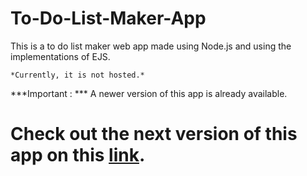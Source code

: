 # To-Do-List-Maker-App
This is a to do list maker web app made using Node.js and using the implementations of EJS. 

` *Currently, it is not hosted.* `

***Important : ***
A newer version of this app is already available.

# Check out the next version of this app on this [link](https://github.com/Anupam0401/To-Do-List-maker-app-v2).
